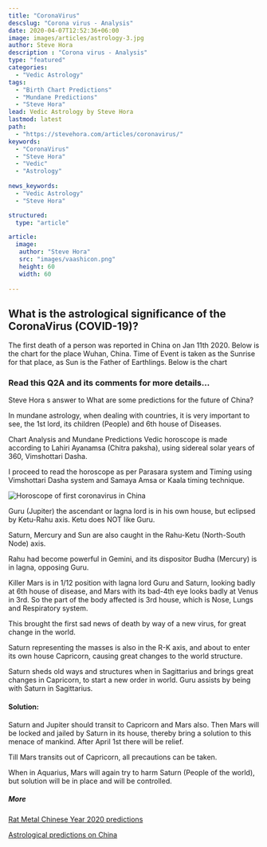 ```yaml
---
title: "CoronaVirus"
descslug: "Corona virus - Analysis"
date: 2020-04-07T12:52:36+06:00
image: images/articles/astrology-3.jpg
author: Steve Hora
description : "Corona virus - Analysis"
type: "featured"
categories: 
  - "Vedic Astrology"
tags:
  - "Birth Chart Predictions"
  - "Mundane Predictions"
  - "Steve Hora"
lead: Vedic Astrology by Steve Hora
lastmod: latest 
path:
  - "https://stevehora.com/articles/coronavirus/"
keywords:
  - "CoronaVirus"
  - "Steve Hora"
  - "Vedic"
  - "Astrology"
  
news_keywords:
  - "Vedic Astrology"
  - "Steve Hora"

structured:
  type: "article"

article:
  image:
   author: "Steve Hora"
   src: "images/vaashicon.png"
   height: 60
   width: 60
  
---
```


## What is the astrological significance of the CoronaVirus (COVID-19)?


The first death of a person was reported in China on Jan 11th 2020. Below is the chart for the place Wuhan, China. Time of Event is taken as the Sunrise for that place, as Sun is the Father of Earthlings. Below is the chart

### Read this Q2A and its comments for more details…

Steve Hora s answer to What are some predictions for the future of China?

In mundane astrology, when dealing with countries, it is very important to see, the 1st lord, its children (People) and 6th house of Diseases.

Chart Analysis and Mundane Predictions
Vedic horoscope is made according to Lahiri Ayanamsa (Chitra paksha), using sidereal solar years of 360, Vimshottari Dasha.

I proceed to read the horoscope as per Parasara system and Timing using Vimshottari Dasha system and Samaya Amsa or Kaala timing technique.

![Horoscope of first coronavirus in China](/images/articles/covid.png)

Guru (Jupiter) the ascendant or lagna lord is in his own house, but eclipsed by Ketu-Rahu axis. Ketu does NOT like Guru.

Saturn, Mercury and Sun are also caught in the Rahu-Ketu (North-South Node) axis.

Rahu had become powerful in Gemini, and its dispositor Budha (Mercury) is in lagna, opposing Guru.

Killer Mars is in 1/12 position with lagna lord Guru and Saturn, looking badly at 6th house of disease, and Mars with its bad-4th eye looks badly at Venus in 3rd. So the part of the body affected is 3rd house, which is Nose, Lungs and Respiratory system.

This brought the first sad news of death by way of a new virus, for great change in the world.

Saturn representing the masses is also in the R-K axis, and about to enter its own house Capricorn, causing great changes to the world structure.

Saturn sheds old ways and structures when in Sagittarius and brings great changes in Capricorn, to start a new order in world. Guru assists by being with Saturn in Sagittarius.


#### Solution:

Saturn and Jupiter should transit to Capricorn and Mars also. Then Mars will be locked and jailed by Saturn in its house, thereby bring a solution to this menace of mankind. After April 1st there will be relief.

Till Mars transits out of Capricorn, all precautions can be taken.

When in Aquarius, Mars will again try to harm Saturn (People of the world), but solution will be in place and will be controlled.


##### More

[Rat Metal Chinese Year 2020 predictions](/articles/new-world-order/)

[Astrological predictions on China](/articles/china/)